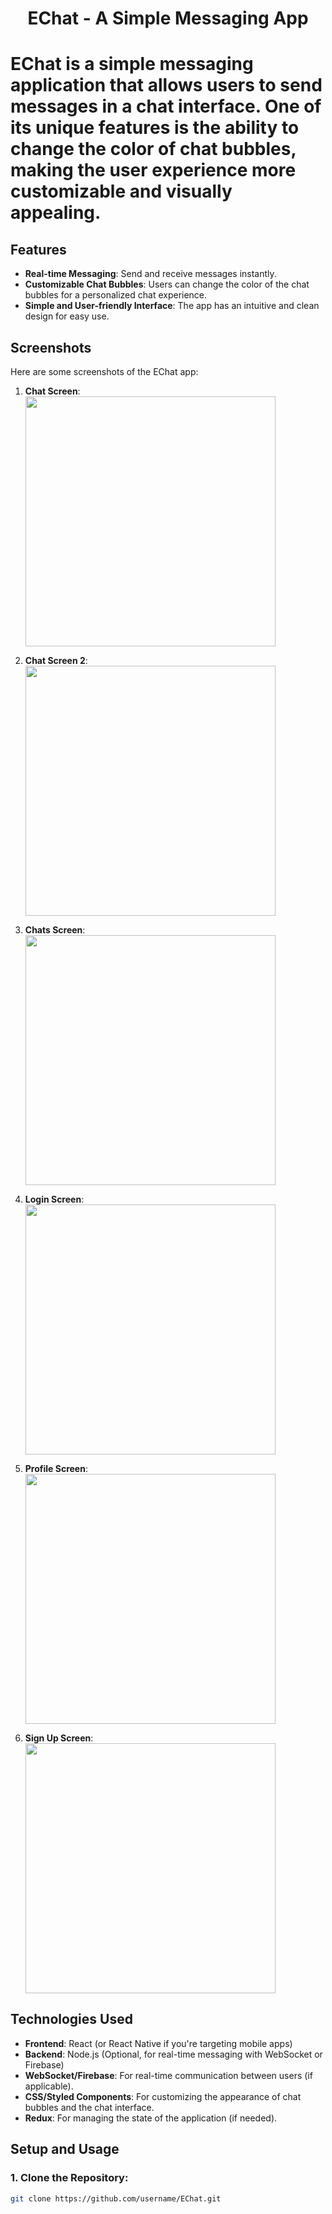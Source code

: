 <h1 align="center">EChat - A Simple Messaging App<h1>

**EChat** is a simple messaging application that allows users to send messages in a chat interface. One of its unique features is the ability to change the color of chat bubbles, making the user experience more customizable and visually appealing.

## Features
- **Real-time Messaging**: Send and receive messages instantly.
- **Customizable Chat Bubbles**: Users can change the color of the chat bubbles for a personalized chat experience.
- **Simple and User-friendly Interface**: The app has an intuitive and clean design for easy use.

## Screenshots

Here are some screenshots of the EChat app:

1. **Chat Screen**:
   <img src="src/assets/app-photos/chat-screen.png" width="400" />

2. **Chat Screen 2**:
   <img src="src/assets/app-photos/chat-screen2.png" width="400" />

3. **Chats Screen**:
   <img src="src/assets/app-photos/chats-screen.png" width="400" />

4. **Login Screen**:
   <img src="src/assets/app-photos/login-screen.png" width="400" />

5. **Profile Screen**:
   <img src="src/assets/app-photos/profile-screen.png" width="400" />

6. **Sign Up Screen**:
   <img src="src/assets/app-photos/sign-up-screen.png" width="400" />

## Technologies Used
- **Frontend**: React (or React Native if you're targeting mobile apps)
- **Backend**: Node.js (Optional, for real-time messaging with WebSocket or Firebase)
- **WebSocket/Firebase**: For real-time communication between users (if applicable).
- **CSS/Styled Components**: For customizing the appearance of chat bubbles and the chat interface.
- **Redux**: For managing the state of the application (if needed).

## Setup and Usage

### 1. Clone the Repository:
```bash
git clone https://github.com/username/EChat.git